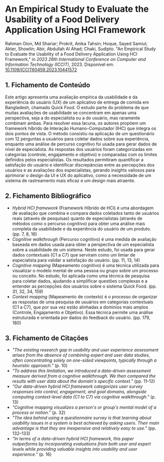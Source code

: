 # An Empirical Study to Evaluate the Usability of a Food Delivery Application Using HCI Framework

Rahman Oion, Md Shariar; Prokrit, Anika Tahsin; Hoque, Sayed Samiul; Akter, Showlin; Abir, Abdullah Al Ahad; Chaki, Sudipto. "An Empirical Study to Evaluate the Usability of a Food Delivery Application Using HCI Framework," in *2023 26th International Conference on Computer and Information Technology (ICCIT)*, 2023. Disponível em: [10.1109/ICCIT60459.2023.10441572](https://doi.org/10.1016/j.intcom.2008.09.002) 

## 1. Fichamento de Conteúdo

Este artigo apresenta uma avaliação empírica da usabilidade e da experiência do usuário (UX) de um aplicativo de entrega de comida em Bangladesh, chamado Quick Food. O estudo parte do problema de que muitas avaliações de usabilidade se concentram em apenas uma perspectiva, seja a do especialista ou a do usuário, mas raramente combinam ambas. Para resolver essa lacuna, os autores propõem um framework híbrido de Interação Humano-Computador (IHC) que integra os dois pontos de vista. O método consistiu na aplicação de um questionário com 12 perguntas a usuários para coletar dados sobre sua experiência, enquanto uma análise de percurso cognitivo foi usada para gerar dados de nível de especialista. As respostas dos usuários foram categorizadas em categorias (controle, engajamento e objetivo) e comparadas com os limites definidos pelos especialistas. Os resultados permitiram quantificar a satisfação do usuário e identificar discrepâncias entre as percepções dos usuários e as avaliações dos especialistas, gerando insights valiosos para aprimorar o design da UI e UX do aplicativo, como a necessidade de um sistema de rastreamento mais eficaz e um design mais atraente.

## 2. Fichamento Bibliográfico

* _Hybrid HCI framework_ (Framework Híbrido de HCI) é uma abordagem de avaliação que combina e compara dados coletados tanto de usuários reais (através de pesquisas) quanto de especialistas (através de métodos como o percurso cognitivo) para obter uma análise mais completa da usabilidade e da experiência do usuário de um produto. (pp. 7, 8, 16)
* _Cognitive walkthrough_ (Percurso cognitivo) é uma medida de avaliação baseada em dados usada para obter a perspectiva de um especialista sobre a usabilidade de um sistema. Neste estudo, foi usada para gerar dados contextuais (C1 a C7) que serviram como um limiar de especialista para validar a satisfação do usuário. (pp. 11, 13, 14)
* _Cognitive mapping_ (Mapeamento cognitivo) é uma técnica utilizada para visualizar o modelo mental de uma pessoa ou grupo sobre um processo ou conceito. No estudo, foi aplicada como uma técnica de pesquisa para coletar dados, ajudando a simplificar questões complexas e a entender as percepções dos usuários sobre o sistema Quick Food. (pp. 31, 32, 34, 159)
* _Context mapping_ (Mapeamento de contexto) é o processo de organizar as respostas de uma pesquisa de usuários em categorias contextuais (C1 a C7), que por sua vez estão alinhadas a domínios mais amplos (Controle, Engajamento e Objetivo). Essa técnica permite uma análise estruturada e orientada por dados do feedback do usuário. (pp. 179, 180)

## 3. Fichamento de Citações

* _"The existing research gap in usability and user experience assessment arises from the absence of combining expert and user data studies, often concentrating solely on one-sided viewpoints, typically through a heuristic approach."_ (p. 10)  
* _"To address this limitation, we introduced a data-driven assessment measure derived from a cognitive walkthrough. We then compared the results with user data about the domain's specific context."_ (pp. 11–12)  
* _"Our data-driven hybrid HCI framework categorizes user survey responses into control, engagement, and goal domains, alongside computing context-level data (C1 to C7) via cognitive walkthrough."_ (p. 13)  
* _"Cognitive mapping visualizes a person's or group's mental model of a process or notion."_ (p. 32)  
* _"The idea behind using a questionnaire survey is that learning about usability issues in a system is best achieved by asking users. Their main advantage is that they are inexpensive and relatively easy to use."_ (pp. 132–133)  
* _"In terms of a data-driven hybrid HCI framework, this paper outperforms by incorporating evaluations from both user and expert levels while providing valuable insights into usability and user experience."_ (p. 16)  
